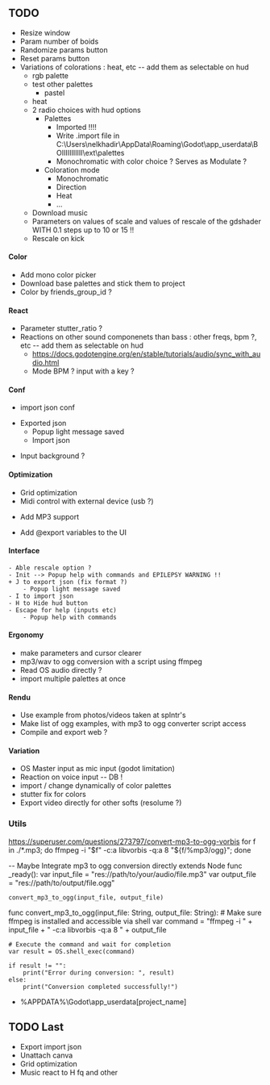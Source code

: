 ## TODO

+ Resize window
+ Param number of boids
+ Randomize params button
+ Reset params button
+ Variations of colorations : heat, etc -- add them as selectable on hud
    + rgb palette
    + test other palettes
        + pastel
    + heat      
    + 2 radio choices with hud options
        + Palettes
            + Imported !!!!
            + Write .import file in C:\Users\nelkhadir\AppData\Roaming\Godot\app_userdata\BOIIIIIIIIIII\ext\palettes
            - Monochromatic with color choice ? Serves as Modulate ?
        + Coloration mode
            + Monochromatic
            + Direction
            + Heat
            + ...
    + Download music
    + Parameters on values of scale and values of rescale of the gdshader WITH 0.1 steps up to 10 or 15 !!
    + Rescale on kick

#### Color

- Add mono color picker
- Download base palettes and stick them to project
- Color by friends_group_id ?

#### React

- Parameter stutter_ratio ?
- Reactions on other sound componenets than bass : other freqs, bpm ?, etc -- add them as selectable on hud
    - https://docs.godotengine.org/en/stable/tutorials/audio/sync_with_audio.html
    - Mode BPM ? input with a key ?

#### Conf

- import json conf
+ Exported json
    - Popup light message saved
    - Import json
- Input background ?

#### Optimization

- Grid optimization
- Midi control with external device (usb ?)
* Add MP3 support
+ Add @export variables to the UI

#### Interface
    - Able rescale option ?
    - Init --> Popup help with commands and EPILEPSY WARNING !!
    + J to export json (fix format ?)
        - Popup light message saved
    - I to import json
    - H to Hide hud button
    - Escape for help (inputs etc)
        - Popup help with commands

#### Ergonomy

- make parameters and cursor clearer 
- mp3/wav to ogg conversion with a script using ffmpeg
- Read OS audio directly ?
- import multiple palettes at once

#### Rendu

- Use example from photos/videos taken at splntr's
- Make list of ogg examples, with mp3 to ogg converter script access
- Compile and export web ?

#### Variation

- OS Master input as mic input (godot limitation)
- Reaction on voice input -- DB !
- import / change dynamically of color palettes
- stutter fix for colors
- Export video directly for other softs (resolume ?)


### Utils

https://superuser.com/questions/273797/convert-mp3-to-ogg-vorbis
for f in ./*.mp3; do ffmpeg -i "$f" -c:a libvorbis -q:a 8 "${f/%mp3/ogg}"; done

-- Maybe Integrate mp3 to ogg conversion directly
extends Node
func _ready():
    var input_file = "res://path/to/your/audio/file.mp3"
    var output_file = "res://path/to/output/file.ogg"

    convert_mp3_to_ogg(input_file, output_file)

func convert_mp3_to_ogg(input_file: String, output_file: String):
    # Make sure ffmpeg is installed and accessible via shell
    var command = "ffmpeg -i " + input_file + " -c:a libvorbis -q:a 8 " + output_file
    
    # Execute the command and wait for completion
    var result = OS.shell_exec(command)

    if result != "":
        print("Error during conversion: ", result)
    else:
        print("Conversion completed successfully!")



- %APPDATA%\Godot\app_userdata\[project_name]

## TODO Last
- Export import json
- Unattach canva
- Grid optimization
- Music react to H fq and other
